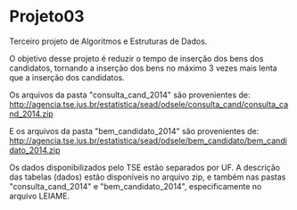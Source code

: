# Projeto03
Terceiro projeto de Algoritmos e Estruturas de Dados.

O objetivo desse projeto é reduzir o tempo de inserção dos bens dos candidatos,
tornando a inserção dos bens no máximo 3 vezes mais lenta que a inserção dos
candidatos.

Os arquivos da pasta "consulta_cand_2014" são provenientes de:
http://agencia.tse.jus.br/estatistica/sead/odsele/consulta_cand/consulta_cand_2014.zip

E os arquivos da pasta "bem_candidato_2014" são provenientes de:
http://agencia.tse.jus.br/estatistica/sead/odsele/bem_candidato/bem_candidato_2014.zip

Os dados disponibilizados pelo TSE estão separados por UF.
A descrição das tabelas (dados) estão disponíveis no arquivo zip, e também nas
pastas "consulta_cand_2014" e "bem_candidato_2014", especificamente no arquivo
LEIAME.

